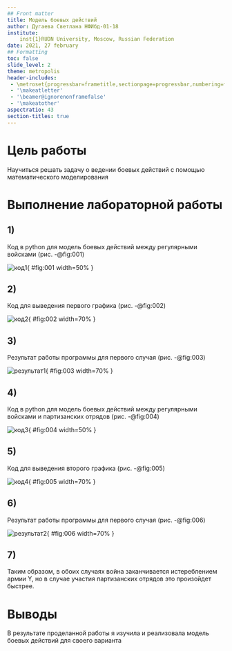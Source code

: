 ```yaml
---
## Front matter
title: Модель боевых действий
author: Дугаева Светлана НФИбд-01-18
institute:
	inst{1}RUDN University, Moscow, Russian Federation
date: 2021, 27 february
## Formatting
toc: false
slide_level: 2
theme: metropolis
header-includes:
 - \metroset{progressbar=frametitle,sectionpage=progressbar,numbering=fraction}
 - '\makeatletter'
 - '\beamer@ignorenonframefalse'
 - '\makeatother'
aspectratio: 43
section-titles: true
---
```

# Цель работы

Научиться решать задачу о ведении боевых действий с помощью математического моделирования

# Выполнение лабораторной работы

## 1)

Код в python для модель боевых действий между регулярными войсками (рис. -@fig:001)

![код1](images/1.png){ #fig:001 width=50% }

## 2)

Код для выведения первого графика (рис. -@fig:002)

![код2](images/2.png){ #fig:002 width=70% }

## 3)

Результат работы программы для первого случая (рис. -@fig:003)

![результат1](images/4.png){ #fig:003 width=70% }

## 4)

Код в python для модель боевых действий между регулярными войсками и
партизанских отрядов (рис. -@fig:004)

![код3](images/1.png){ #fig:004 width=50% }

## 5)

Код для выведения второго графика (рис. -@fig:005)

![код4](images/3.png){ #fig:005 width=70% }

## 6)

Результат работы программы для первого случая (рис. -@fig:006)

![результат2](images/5.png){ #fig:006 width=70% }

## 7)

Таким образом, в обоих случаях война заканчивается истереблением армии Y, но в случае участия партизанских отрядов это произойдет быстрее.

# Выводы

В результате проделанной работы я изучила и реализовала модель боевых действий для своего варианта
